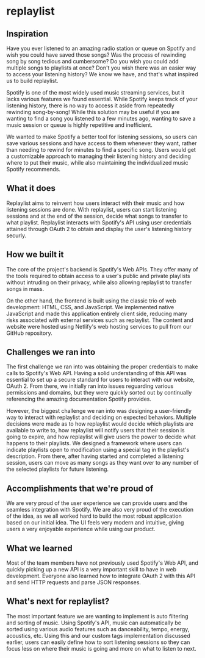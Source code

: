 # replaylist

## Inspiration

Have you ever listened to an amazing radio station or queue on Spotify and wish you could have saved those songs? Was the process of rewinding song by song tedious and cumbersome? Do you wish you could add multiple songs to playlists at once? Don't you wish there was an easier way to access your listening history?  We know we have, and that's what inspired us to build replaylist.

Spotify is one of the most widely used music streaming services, but it lacks various features we found essential. While Spotify keeps track of your listening history, there is no way to access it aside from repeatedly rewinding song-by-song! While this solution may be useful if you are wanting to find a song you listened to a few minutes ago, wanting to save a music session or queue is highly repetitive and inefficient. 

We wanted to make Spotify a better tool for listening sessions, so users can save various sessions and have access to them whenever they want, rather than needing to rewind for minutes to find a specific song. Users would get a customizable approach to managing their listening history and deciding where to put their music, while also maintaining the individualized music Spotify recommends.

## What it does

Replaylist aims to reinvent how users interact with their music and how listening sessions are done. With replaylist, users can start listening sessions and at the end of the session, decide what songs to transfer to what playlist. Replaylist interacts with Spotify's API using user credentials attained through OAuth 2 to obtain and display the user's listening history securly.

## How we built it

The core of the project's backend is Spotify's Web APIs. They offer many of the tools required to obtain access to a user's public and private playlists without intruding on their privacy, while also allowing replaylist to transfer songs in mass. 

On the other hand, the frontend is built using the classic trio of web development: HTML, CSS, and JavaScript. We implemented native JavaScript and made this application entirely client side, reducing many risks associated with external services such as replaylist. The content and website were hosted using Netlify's web hosting services to pull from our GitHub repository. 

## Challenges we ran into

The first challenge we ran into was obtaining the proper credentials to make calls to Spotify's Web API. Having a solid understanding of this API was essential to set up a secure standard for users to interact with our website, OAuth 2. From there, we initially ran into issues reguarding various permissions and domains, but they were quickly sorted out by continually referencing the amazing documentation Spotify provides.

However, the biggest challenge we ran into was designing a user-friendly way to interact with replaylist and deciding on expected behaviors. Multiple decisions were made as to how replaylist would decide which playlists are available to write to, how replaylist will notify users that their session is going to expire, and how replaylist will give users the power to decide what happens to their playlists. We designed a framework where users can indicate playlists open to modification using a special tag in the playlist's description. From there, after having started and completed a listening session, users can move as many songs as they want over to any number of the selected playlists for future listening. 

## Accomplishments that we're proud of

We are very proud of the user experience we can provide users and the seamless integration with Spotify. We are also very proud of the execution of the idea, as we all worked hard to build the most robust application based on our initial idea. The UI feels very modern and intuitive, giving users a very enjoyable experience while using our product.

## What we learned

Most of the team members have not previously used Spotify's Web API, and quickly picking up a new API is a very important skill to have in web development. Everyone also learned how to integrate OAuth 2 with this API and send HTTP requests and parse JSON responses. 

## What's next for replaylist?

The most important feature we are wanting to implement is auto filtering and sorting of music. Using Spotify's API, music can automatically be sorted using various audio features such as danceability, tempo, energy, acoustics, etc. Using this and our custom tags implementation discussed earlier, users can easily define how to sort listening sessions so they can focus less on where their music is going and more on what to listen to next.
